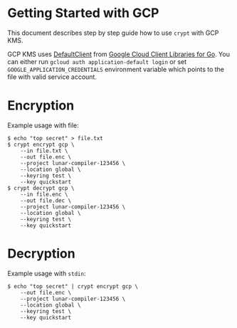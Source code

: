 # Getting Started with GCP 

This document describes step by step guide how to use `crypt` with GCP KMS.

GCP KMS uses [DefaultClient](https://godoc.org/golang.org/x/oauth2/google#DefaultClient) from [Google Cloud Client Libraries for Go](https://github.com/GoogleCloudPlatform/google-cloud-go).
You can either run `gcloud auth application-default login` or set `GOOGLE_APPLICATION_CREDENTIALS` environment variable which points to the file with valid service account.

# Encryption

Example usage with file:

    $ echo "top secret" > file.txt
    $ crypt encrypt gcp \
        --in file.txt \
        --out file.enc \
        --project lunar-compiler-123456 \
        --location global \
        --keyring test \
        --key quickstart
    $ crypt decrypt gcp \
        --in file.enc \
        --out file.dec \
        --project lunar-compiler-123456 \
        --location global \
        --keyring test \
        --key quickstart
        
# Decryption

Example usage with `stdin`:

    $ echo "top secret" | crypt encrypt gcp \
        --out file.enc \
        --project lunar-compiler-123456 \
        --location global \
        --keyring test \
        --key quickstart